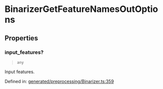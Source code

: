 # BinarizerGetFeatureNamesOutOptions

## Properties

### input\_features?

> `any`

Input features.

Defined in:  [generated/preprocessing/Binarizer.ts:359](https://github.com/transitive-bullshit/scikit-learn-ts/blob/b59c1ff/packages/sklearn/src/generated/preprocessing/Binarizer.ts#L359)

